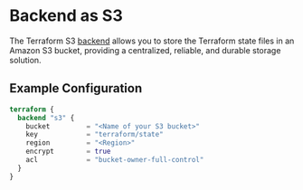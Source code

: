 # Backend as S3

The Terraform S3 [backend](https://developer.hashicorp.com/terraform/language/settings/backends/s3) allows you to store the Terraform state files in an Amazon S3 bucket, providing a centralized, reliable, and durable storage solution.

## Example Configuration

```terraform
terraform {
  backend "s3" {
    bucket         = "<Name of your S3 bucket>"
    key            = "terraform/state"
    region         = "<Region>"
    encrypt        = true
    acl            = "bucket-owner-full-control"
  }
}
```